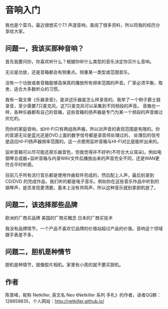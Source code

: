 音响入门
=====

我也是个菜鸟，最近很想买个7.1 声道音响，查阅了很多资料，所以将我的经历分享给大家。

问题一，我该买那种音响？
-----

首先我要问你，你喜欢听什么？根据你听什么类型的音乐决定你买什么音响。

无论是功放，还是音箱都会有侧重点。侧重某一类型或范围音乐。

没有一个功放或者音箱能够高保真的播放所有频率范围的声音。厂家必须平衡，取舍，适合大多数听众的习惯。

我有一篇文章《乐器录音》，是讲述乐器是怎么样录音的。我举了一个例子爵士鼓录音，至少需要7只麦克风，这7只麦克风可以采集到不同频段的声音。
音箱也一样，各种乐器都有自己的音箱，这些音箱的扬声器是专门为某一个频段的声音做过优化的。

而你的家庭音响，如HI-FI只有两组扬声器，所以对声音的表现范围是有限的。你的音源无论是蓝光还是DVD上面的数字信号都是录音师处理过的，
处理后的信号是适应HI-FI扬声器频率范围的。这一点使用监听音箱与HI-FI对比是能听出来的。

监听音箱可以尽可能还原乐器音色，但我觉得并不好听(不符合大众耳朵)。例如电钢琴合成器+监听音箱与内录WAV文件后播放出来的声音完全不同，还是WAN更符合平时听感。

目前几乎所有流行音乐都是使用作曲软件完成的，然后配上人声，最后刻录到 CD/DVD 的完成作品，我们听的都是电子音乐。例如你在这些音乐作品中听到的钢琴声，是否发现更清脆，基本上没有共鸣声，所以这种音乐就别拿胆机放了。


问题二，该选择那些品牌
-----

欧洲的厂商买品牌
美国的厂商买概念
日本的厂商买技术

我没有品牌情节，一个产品不喜欢它品牌的价值站超过产品的价值。音响这个领域跟手表差不多。

问题二，胆机是种情节
-----

胆机是种情节，就像胶片相机。家里有小孩的就不要买胆机。


作者
-----
陈景峰，昵称 Netkiller, 英文名 Neo 《Netkiller 系列 手札》的作者，读者QQ群：128659835，个人网站：http://netkiller.github.io/
